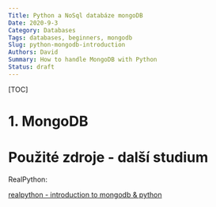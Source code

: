 ```yaml
---
Title: Python a NoSql databáze mongoDB
Date: 2020-9-3
Category: Databases
Tags: databases, beginners, mongodb
Slug: python-mongodb-introduction
Authors: David
Summary: How to handle MongoDB with Python
Status: draft
---
```


[TOC]

# 1. MongoDB

# Použité zdroje - další studium

RealPython:

[realpython - introduction to mongodb & python](https://realpython.com/introduction-to-mongodb-and-python/)
